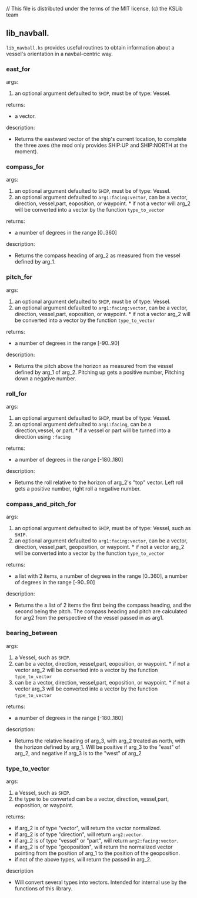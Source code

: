 // This file is distributed under the terms of the MIT license, (c) the KSLib team

## lib_navball.

``lib_navball.ks`` provides useful routines to obtain information about
a vessel's orientation in a navbal-centric way.

### east_for

args:
  1) an optional argument defaulted to ``SHIP``, must be of type: Vessel.

returns:
  * a vector.

description:
  * Returns the eastward vector of the ship's current location, to
    complete the three axes (the mod only provides SHIP:UP and
    SHIP:NORTH at the moment).

### compass_for

args:
  1) an optional argument defaulted to ``SHIP``, must be of type: Vessel.
  2) an optional argument defaulted to ``arg1:facing:vector``, can be a vector, direction, vessel,part, eoposition, or waypoint.
    * if not a vector will arg_2 will be converted into a vector by the function ``type_to_vector``

returns:
  * a number of degrees in the range [0..360]

description:
  * Returns the compass heading of arg_2 as measured from the vessel defined by arg_1.

### pitch_for

args:
  1) an optional argument defaulted to ``SHIP``, must be of type: Vessel.
  2) an optional argument defaulted to ``arg1:facing:vector``, can be a vector, direction, vessel,part, eoposition, or waypoint.
    * if not a vector arg_2 will be converted into a vector by the function ``type_to_vector``

returns:
  * a number of degrees in the range [-90..90]

description:
  * Returns the pitch above the horizon as measured from the vessel defined by arg_1 of arg_2.
    Pitching up gets a positive number, Pitching down a negative number.

### roll_for

args:
  1) an optional argument defaulted to ``SHIP``, must be of type: Vessel.
  2) an optional argument defaulted to ``arg1:facing``, can be a direction,vessel, or part.
    * if a vessel or part will be turned into a direction using ``:facing``

returns:
  * a number of degrees in the range [-180..180]

description:
  * Returns the roll relative to the horizon of arg_2's "top" vector.
    Left roll gets a positive number, right roll a negative number.

### compass_and_pitch_for

args:
  1) an optional argument defaulted to ``SHIP``, must be of type: Vessel, such as ``SHIP``.
  2) an optional argument defaulted to ``arg1:facing:vector``, can be a vector, direction, vessel,part, geoposition, or waypoint.
    * if not a vector arg_2 will be converted into a vector by the function ``type_to_vector``

returns:
  * a list with 2 items, a number of degrees in the range [0..360], a number of degrees in the range [-90..90]

description:
  * Returns the a list of 2 items the first being the compass heading, and the second being the pitch.
    The compass heading and pitch are calculated for arg2 from the perspective of the vessel passed in as arg1.

### bearing_between

args:
  1) a Vessel, such as ``SHIP``.
  2) can be a vector, direction, vessel,part, eoposition, or waypoint.
    * if not a vector arg_2 will be converted into a vector by the function ``type_to_vector``
  3) can be a vector, direction, vessel,part, eoposition, or waypoint.
    * if not a vector arg_3 will be converted into a vector by the function ``type_to_vector``

returns:
  *  a number of degrees in the range [-180..180]

description:
  * Returns the relative heading of arg_3, with arg_2 treated as north, with the horizon defined by arg_1.
    Will be positive if arg_3 to the "east" of arg_2, and negative if arg_3 is to the "west" of arg_2


### type_to_vector

args:
  1) a Vessel, such as ``SHIP``.
  2) the type to be converted can be a vector, direction, vessel,part, eoposition, or waypoint.

returns:
  * if arg_2 is of type "vector", will return the vector normalized.
  * if arg_2 is of type "direction", will return ``arg2:vector``.
  * if arg_2 is of type "vessel" or "part", will return ``arg2:facing:vector``.
  * if arg_2 is of type "geoposition", will return the normalized vector pointing from the position of arg_1 to the position of the geoposition.
  * if not of the above types, will return the passed in arg_2.

description
  * Will convert several types into vectors.
    Intended for internal use by the functions of this library.